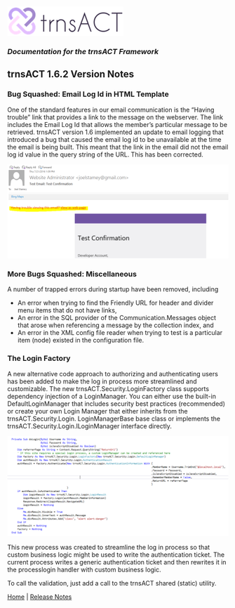 ![Logo](../img/logo_default.png)  

### *Documentation for the trnsACT Framework*

## trnsACT 1.6.2 Version Notes

### Bug Squashed: Email Log Id in HTML Template

One of the standard features in our email communication is the “Having trouble” link that provides a link to the message on the webserver. The link includes the Email Log Id that allows the member’s particular message to be retrieved. trnsACT version 1.6 implemented an update to email logging that introduced a bug that caused the email log id to be unavailable at the time the email is being built. This meant that the link in the email did not the email log id value in the query string of the URL. This has been corrected.

 ![EmailTemplate](../img/emailtemplate.png)


### More Bugs Squashed: Miscellaneous

A number of trapped errors during startup have been removed, including
* An error when trying to find the Friendly URL for header and divider menu items that do not have links,
* An error in the SQL provider of the Communication.Messages object that arose when referencing a message by the collection index, and
* An error in the XML config file reader when trying to test is a particular item (node) existed in the configuration file.


### The Login Factory

A new alternative code approach to authorizing and authenticating users has been added to make the log in process more streamlined and customizable. The new trnsACT.Security.LoginFactory class supports dependency injection of a LoginManager. You can either use the built-in DefaultLoginManager that includes security best practices (recommended) or create your own Login Manager that either inherits from the trnsACT.Security.Login. LoginManagerBase base class or implements the trnsACT.Security.Login.ILoginManager interface directly. 


 ![LoginFactory](../img/loginfactory.png)

 This new process was created to streamline the log in process so that custom business logic might be used to write the authentication ticket. The current process writes a generic authentication ticket and then rewrites it in the processlogin handler with custom business logic.

To call the validation, just add a call to the trnsACT shared (static) utility.
 
[Home](../README.md) \| [Release Notes](releasenotes.md)